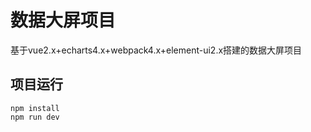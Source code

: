 # 数据大屏项目
基于vue2.x+echarts4.x+webpack4.x+element-ui2.x搭建的数据大屏项目

## 项目运行
```
npm install
npm run dev
```

